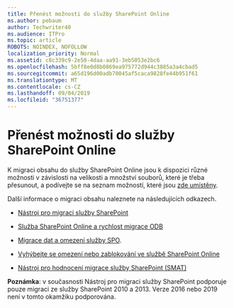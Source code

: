 ```yaml
---
title: Přenést možnosti do služby SharePoint Online
ms.author: pebaum
author: Techwriter40
ms.audience: ITPro
ms.topic: article
ROBOTS: NOINDEX, NOFOLLOW
localization_priority: Normal
ms.assetid: c8c339c9-2e50-4daa-aa91-3eb5053e2bc6
ms.openlocfilehash: 5bff8e0d8b0869ea975772d944c3885a3a4cbad5
ms.sourcegitcommit: a65d196d00adb70045af5caca9828fe44b951f61
ms.translationtype: MT
ms.contentlocale: cs-CZ
ms.lasthandoff: 09/04/2019
ms.locfileid: "36751377"
---
```

# <a name="migrate-options-to-sharepoint-online"></a>Přenést možnosti do služby SharePoint Online

K migraci obsahu do služby SharePoint Online jsou k dispozici různé možnosti v závislosti na velikosti a množství souborů, které je třeba přesunout, a podívejte se na seznam možností, které jsou [zde umístěny](https://docs.microsoft.com/sharepointmigration/migrate-to-sharepoint-online).

Další informace o migraci obsahu naleznete na následujících odkazech.

- [Nástroj pro migraci služby SharePoint](https://docs.microsoft.com/sharepointmigration/introducing-the-sharepoint-migration-tool)

- [Služba SharePoint Online a rychlost migrace ODB](https://docs.microsoft.com/sharepointmigration/sharepoint-online-and-onedrive-migration-speed)

- [Migrace dat a omezení služby SPO](https://blogs.technet.microsoft.com/sposupport/2017/08/12/data-migration-and-spo-service-throttling/).


- [Vyhýbejte se omezení nebo zablokování ve službě SharePoint Online](https://docs.microsoft.com/sharepoint/dev/general-development/how-to-avoid-getting-throttled-or-blocked-in-sharepoint-online)

- [Nástroj pro hodnocení migrace služby SharePoint (SMAT)](https://www.microsoft.com/download/details.aspx?id=53598&amp;751be11f-ede8-5a0c-058c-2ee190a24fa6=True)

**Poznámka**: v současnosti Nástroj pro migraci služby SharePoint podporuje pouze migraci ze služby SharePoint 2010 a 2013. Verze 2016 nebo 2019 není v tomto okamžiku podporována.
